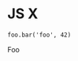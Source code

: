 # JS X

```JS
foo.bar('foo', 42)
```
<script>
var hello = "world1!"
var element = <button>hello</button>
element
</script>


<div>
Foo


<script>
var hello2 = "world2!" // this is shown when it does not work... hehe
var element = <button>hello2</button>
element
</script>

<script>
let div = <div></div>;
div.innerHTML = "";

div.appendChild(<button style="background-color: red" />);

let ty = { pe: "checkbox" };
div.appendChild(<input type={ty.pe} checked />);

let b2 = <button />;
div.appendChild(<div style="width: 100px; height: 100px; background-color: red">
Text<button />Text{b2}</ div>);

let but = { tons: [<button />, <button />, <button />]};
div.appendChild(<div style="width: 100px; height: 100px; background-color: yellow">
{...but.tons}</ div>);

let attribs = {
  style: "width: 100px; height: 100px; background-color: green"
}
div.appendChild(<div {...attribs} />);
div;
</script>

</div>